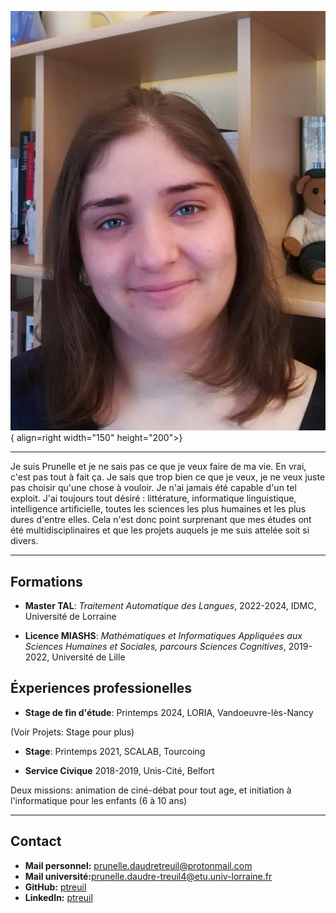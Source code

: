 ![Image title](assets/picme.jpg){ align=right width="150" height="200">}

----

Je suis Prunelle et je ne sais pas ce que je veux faire de ma vie. En vrai, c'est pas tout à fait ça. Je sais que trop bien ce que je veux, je ne veux juste pas choisir qu'une chose à vouloir. Je n'ai jamais été capable d'un tel exploit. J'ai toujours tout désiré : littérature, informatique linguistique, intelligence artificielle, toutes les sciences les plus humaines et les plus dures d'entre elles. Cela n'est donc point surprenant que mes études ont été multidisciplinaires et que les projets auquels je me suis attelée soit si divers.

----

## Formations

* **Master TAL**: *Traitement Automatique des Langues*, 2022-2024, IDMC, Université de Lorraine

* **Licence MIASHS**: *Mathématiques et Informatiques Appliquées aux Sciences Humaines et Sociales, parcours Sciences Cognitives*, 2019-2022, Université de Lille

## Éxperiences professionelles

* **Stage de fin d'étude**: Printemps 2024, LORIA, Vandoeuvre-lès-Nancy 
  
(Voir Projets: Stage pour plus)

* **Stage**: Printemps 2021, SCALAB, Tourcoing

* **Service Civique** 2018-2019, Unis-Cité, Belfort

Deux missions: animation de ciné-débat pour tout age, et initiation à l'informatique pour les enfants (6 à 10 ans)

----

## Contact

- **Mail personnel:** [prunelle.daudretreuil@protonmail.com](mailto:prunelle.daudretreuil@protonmail.com)
- **Mail université:**[prunelle.daudre-treuil4@etu.univ-lorraine.fr](mailto:prunelle.daudre-treuil4@etu.univ-lorraine.fr)
- **GitHub:** [ptreuil](https://github.com/ptreuil)
- **LinkedIn:** [ptreuil](https://www.linkedin.com/in/ptreuil/)

